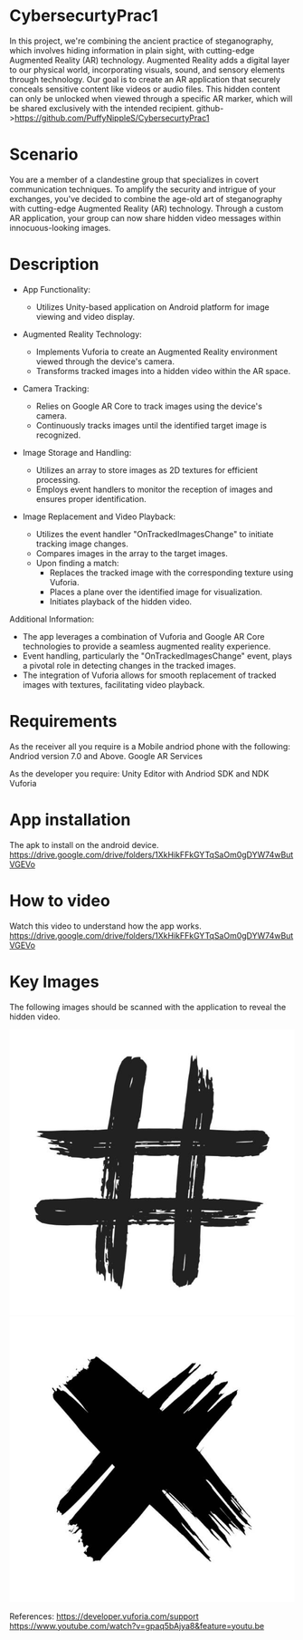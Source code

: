 # CybersecurtyPrac1
In this project, we're combining the ancient practice of steganography, which involves hiding information in plain sight, with cutting-edge Augmented Reality (AR) technology. Augmented Reality adds a digital layer to our physical world, incorporating visuals, sound, and sensory elements through technology. Our goal is to create an AR application that securely conceals sensitive content like videos or audio files. This hidden content can only be unlocked when viewed through a specific AR marker, which will be shared exclusively with the intended recipient.
github->https://github.com/PuffyNippleS/CybersecurtyPrac1

# Scenario
You are a member of a clandestine group that specializes in covert communication techniques. To amplify the security and intrigue of your exchanges, you've decided to combine the age-old art of steganography with cutting-edge Augmented Reality (AR) technology. Through a custom AR application, your group can now share hidden video messages within innocuous-looking images.

# Description
- App Functionality:
  - Utilizes Unity-based application on Android platform for image viewing and video display.
  
- Augmented Reality Technology:
  - Implements Vuforia to create an Augmented Reality environment viewed through the device's camera.
  - Transforms tracked images into a hidden video within the AR space.

- Camera Tracking:
  - Relies on Google AR Core to track images using the device's camera.
  - Continuously tracks images until the identified target image is recognized.

- Image Storage and Handling:
  - Utilizes an array to store images as 2D textures for efficient processing.
  - Employs event handlers to monitor the reception of images and ensures proper identification.

- Image Replacement and Video Playback:
  - Utilizes the event handler "OnTrackedImagesChange" to initiate tracking image changes.
  - Compares images in the array to the target images.
  - Upon finding a match:
    - Replaces the tracked image with the corresponding texture using Vuforia.
    - Places a plane over the identified image for visualization.
    - Initiates playback of the hidden video.

Additional Information:
- The app leverages a combination of Vuforia and Google AR Core technologies to provide a seamless augmented reality experience.
- Event handling, particularly the "OnTrackedImagesChange" event, plays a pivotal role in detecting changes in the tracked images.
- The integration of Vuforia allows for smooth replacement of tracked images with textures, facilitating video playback.


# Requirements
As the receiver all you require is a Mobile andriod phone with the following:
Andriod version 7.0 and Above.
Google AR Services

As the developer you require:
Unity Editor with Andriod SDK and NDK
Vuforia


# App installation
The apk to install on the android device.
https://drive.google.com/drive/folders/1XkHikFFkGYTqSaOm0gDYW74wButVGEVo
# How to video
Watch this video to understand how the app works.
https://drive.google.com/drive/folders/1XkHikFFkGYTqSaOm0gDYW74wButVGEVo
# Key Images
The following images should be scanned with the application to reveal the hidden video.


![plot](https://github.com/PuffyNippleS/CybersecurtyPrac1/blob/main/Assets/Image1.jpg)
![plot](https://github.com/PuffyNippleS/CybersecurtyPrac1/blob/main/Assets/Image2.jpg)

References:
https://developer.vuforia.com/support
https://www.youtube.com/watch?v=gpaq5bAjya8&feature=youtu.be

